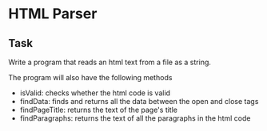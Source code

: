 # HTML Parser

## Task

Write a program that reads an html text from a file as a string.

The program will also have the following methods

- isValid: checks whether the html code is valid
- findData: finds and returns all the data between the open and close tags
- findPageTitle: returns the text of the page's title
- findParagraphs: returns the text of all the paragraphs in the html code